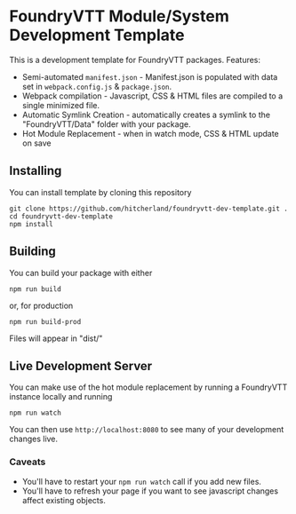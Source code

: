 # FoundryVTT Module/System Development Template 

This is a development template for FoundryVTT packages.
Features:

* Semi-automated `manifest.json` - Manifest.json is populated with data set in `webpack.config.js` & `package.json`.
* Webpack compilation - Javascript, CSS & HTML files are compiled to a single minimized file.
* Automatic Symlink Creation - automatically creates a symlink to the "FoundryVTT/Data" folder with your package.
* Hot Module Replacement - when in watch mode, CSS & HTML update on save

## Installing
You can install template by cloning this repository
```
git clone https://github.com/hitcherland/foundryvtt-dev-template.git .
cd foundryvtt-dev-template
npm install
```

## Building

You can build your package with either

```
npm run build
```

or, for production

```
npm run build-prod
```

Files will appear in "dist/"

## Live Development Server

You can make use of the hot module replacement by running a FoundryVTT instance locally and running

```
npm run watch
```

You can then use `http://localhost:8080` to see many of your development changes live.

### Caveats

* You'll have to restart your `npm run watch` call if you add new files.
* You'll have to refresh your page if you want to see javascript changes affect existing objects.